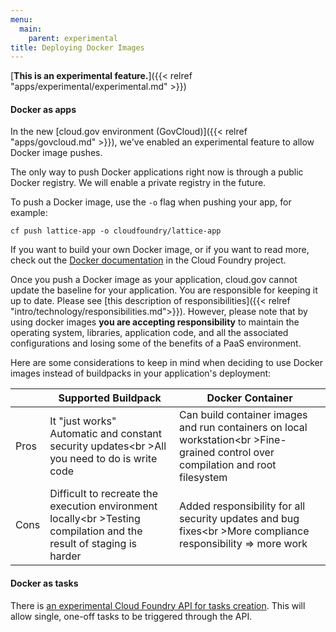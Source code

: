 ```yaml
---
menu:
  main:
    parent: experimental
title: Deploying Docker Images
---
```


[**This is an experimental feature.**]({{< relref "apps/experimental/experimental.md" >}})

#### Docker as apps

In the new [cloud.gov environment (GovCloud)]({{< relref "apps/govcloud.md" >}}), we've enabled an experimental feature to allow Docker image pushes.

The only way to push Docker applications right now is through a public Docker registry. We will enable a private registry in the future.

To push a Docker image, use the `-o` flag when pushing your app, for example: 

`cf push lattice-app -o cloudfoundry/lattice-app`

If you want to build your own Docker image, or if you want to read more, check out the [Docker documentation](http://docs.cloudfoundry.org/adminguide/docker.html) in the Cloud Foundry project.

Once you push a Docker image as your application, cloud.gov cannot update the baseline for your application. You are responsible for keeping it up to date. Please see [this description of responsibilities]({{< relref "intro/technology/responsibilities.md">}}). However, please note that by using docker images **you are accepting responsibility** to maintain the operating system, libraries, application code, and all the associated configurations and losing some of the benefits of a PaaS environment.

Here are some considerations to keep in mind when deciding to use Docker images instead of buildpacks in your application's deployment:

|   | Supported Buildpack | Docker Container  | 
|---|---|---|
| Pros | It "just works"<br />Automatic and constant security updates<br \>All you need to do is write code | Can build container images and run containers on local workstation<br \>Fine-grained control over compilation and root filesystem |
| Cons | Difficult to recreate the execution environment locally<br \>Testing compilation and the result of staging is harder | Added responsibility for all security updates and bug fixes<br \>More compliance responsibility => more work  |

<!-- Based on the table in this slide: https://twitter.com/benbravo73/status/781125385777999872 -->

#### Docker as tasks

There is [an experimental Cloud Foundry API for tasks creation](http://v3-apidocs.cloudfoundry.org/version/3.0.0-alpha.1/index.html#tasks). This will allow single, one-off tasks to be triggered through the API.
